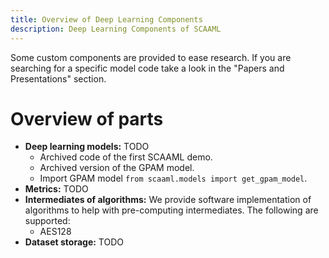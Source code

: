 ```yaml
---
title: Overview of Deep Learning Components
description: Deep Learning Components of SCAAML
---
```


Some custom components are provided to ease research.
If you are searching for a specific model code take a look in the "Papers and Presentations" section.

# Overview of parts

- **Deep learning models:** TODO
  - Archived code of the first SCAAML demo.
  - Archived version of the GPAM model.
  - Import GPAM model `from scaaml.models import get_gpam_model`.
- **Metrics:** TODO
- **Intermediates of algorithms:** We provide software implementation of algorithms to help with pre-computing intermediates.
  The following are supported:
  - AES128
- **Dataset storage:** TODO
